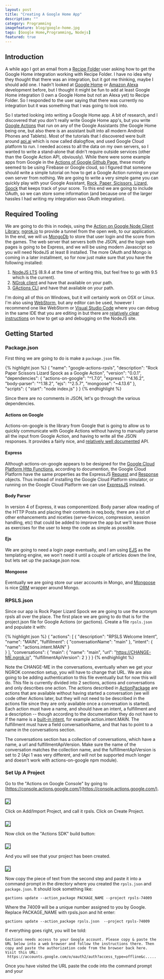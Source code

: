 ```yaml
---
layout: post
title: "Creating A Google Home App"
description: ""
category: Programming
imagefeature: blog/google-home.jpg 
tags: [Google Home,Programming, Nodejs]
featured: true
---
```

## Introduction

A while ago I got an email from a [Recipe Folder](https://recipe-folder.com) user asking how to get the Google Home
integration working with Recipe Folder.  I have no idea why they thought that there was an integration, but it got me
thinking, maybe I should add one.  I hadn't looked at [Google Home](https://en.wikipedia.org/wiki/Google_Home) or
[Amazon Alexa](https://en.wikipedia.org/wiki/Amazon_Alexa) development before, but I thought it might be fun to add
at least Google Home integration (I own a Google Home but not an Alexa yet) to Recipe Folder.  So I responded to the
user saying that there was currently no integration but it was something that I was going to look into.

So I started looking into writing a Google Home app.  A bit of research, and I discovered that you don't really write
Google Home app's, but you write [Google Actions](https://developers.google.com/actions/) that run on any of the Google Assistants (the Google Home being one,
but also there is an assistant built into all modern Android Phones and Tablets).  Most of the tutorials that I 
discovered were built around [api.ai](https://dialogflow.com/) which is now called dialogflow, and used Google
Cloud platform to run.  I needed access to all the data on my own servers, so I wanted to write a stand-alone that didn't
require outside services (other than the Google Action API, obviously).  While there were some example apps from
Google in the [Actions of Google Github Page](https://github.com/actions-on-google), these mostly seemed to be using
Firebase or Google cloud, so I figured that someone should write a simple tutorial on how to get a Google Action
running on your own server from nothing.  We are going to write a very simple game you can quickly play with your
Google Assistant, [Rock, Paper, Sicissors, Lizard, Spock](http://bigbangtheory.wikia.com/wiki/Rock_Paper_Scissors_Lizard_Spock) that
keeps track of your score.  To this end we are going to include OAuth, so we can store some information (and
because one of the larger hassles I had writing my integration was OAuth integration).

## Required Tooling

We are going to do this in nodejs, using the [Action on Google Node Client Library](https://github.com/actions-on-google/actions-on-google-nodejs),
[ngrok.io](ngrok.io) to provide a tunnel from the open web, to our application.  In the end, we will us [MongoDb](https://www.mongodb.com/) to store 
that user login and the score from the games.  The web server that servers both the JSON, and the login web pages is going to be Express, and we will be using modern
Javascript so you will need NodeJS at least 8 installed.  The more OAuth and Mongo is coming in a later installment, so
for now just make sure that you have the following installed:

1. [NodeJS LTS](https://nodejs.org/en/) (8.9.4 at the time of writing this, but feel free to go with 9.5 which is the current).
2. [NGrok client](https://ngrok.com/download) and have that available on your path.
3. [GActions CLI](https://developers.google.com/actions/tools/gactions-cli) and have that available on your path.

I'm doing all of this on Windows, but it will certainly work on OSX or Linux.  I'm also using [WebStorm](https://www.jetbrains.com/webstorm/), 
but any editor can be used, however I recommend one like WebStorm or [Visual Studio Code](https://code.visualstudio.com/) where you 
can debug in the same IDE that you are editing in but there are [relatively clear instructions](https://nodejs.org/en/docs/inspector/) on how to get up and debugging on the NodeJS site.

## Getting Started

### Package.json

First thing we are going to do is make a ```package.json``` file.  

{% highlight json %}
{
    "name": "google-actions-rpsls",
    "description": "Rock Paper Scissors Lizard Spock as a Google Action",
    "version": "0.0.1",
    "dependencies": {
        "actions-on-google": "^1.7.0",
        "express": "^4.16.2",
        "body-parser": "^1.18.2",
        "ejs": "^2.5.7",
        "mongoose": "~4.13.6"
    },     
    "scripts": {
        "start": "node index.js"
    }
}
{% endhighlight %} 

Since there are no comments in JSON, let's go through the various dependencies.  

#### Actions on Google

Actions-on-google is the library from Google that is going to allow us to quickly communicate with Google Actions without having to manually parse all the input from Google Action, and having to write all the JSON responses.  It provides a fairly nice, and [relatively well documented](https://developers.google.com/actions/reference/nodejs/AssistantApp) API.

#### Express

Although actions-on-google appears to be designed for the [Google Cloud Platform Http Functions](https://cloud.google.com/functions/docs/writing/http), according to documention, the Google Cloud Platform have the same properties as the ExpressJS [Request](http://expressjs.com/en/4x/api.html#req) and [Response](http://expressjs.com/en/4x/api.html#res) objects.  Thus instead of installing the Google Cloud Platform simulator, or running on the Google Cloud Platform we can use [ExpressJS](http://expressjs.com) instead.  

#### Body Parser

In version 4 of Express, it was componentized.  Body parser allow reading of the HTTP Posts and placing their contents in req.body, there are a lot of other
enhancements and niceties (serve-favicon, compression, session handling, etc) that could be added to improve the app but we'll leave those as exercises for the user to keep the code as simple as possible.

#### Ejs

We are going to need a login page eventually, and I am using [EJS](http://ejs.co/) as the templating engine, we won't need it until a couple of articles down the line, but lets set up the package.json now.

#### Mongoose      
  
Eventually we are going store our user accounts in Mongo, and [Mongoose](http://mongoosejs.com/) is nice [ORM](https://en.wikipedia.org/wiki/Object-relational_mapping) wrapper around Mongo.

### RPSLS.json

Since our app is Rock Paper Lizard Spock we are going to use the acronym rpsls all over the place.  The first place we are going to do that is for the project.json file for Google Actions (or gactions).  Create a file ```rpsls.json``` and populate it with:

{% highlight json %}
{
  "actions": [
    {
      "description": "RPSLS Welcome Intent",
      "name": "MAIN",
      "fulfillment": {
        "conversationName": "main"
      },
      "intent": {
        "name": "actions.intent.MAIN"
      }  
    }
  ],
  "conversations": {
    "main": {
      "name": "main",
      "url": "https://CHANGE-ME.ngrok.io",
      "fulfillmentApiVersion": 2
    }
  }
}
{% endhighlight %}   

Note the CHANGE-ME in the conversations, eventually when we get your NGROK connection setup, you will have to change that URL.  We are also going to be adding authentication to this file eventually but for now this will do.  This file is currently divided into 2 sections, actions and conversations and only describes one action.  The actions described in [ActionPackage](https://developers.google.com/actions/reference/rest/Shared.Types/ActionPackage) are actions that are available without having started a conversation (we will code other Actions later, but they will not need to be described in the actions file since they are only available once a conversation is started).  Each action must have a name, and should have an intent, a fulfillment and a description -- though according to the documentation they do not have to if the name is a [built-in intent](https://developers.google.com/actions/reference/rest/intents), for example action.intent.MAIN.  The fulfillment must have a field conversationName, and that has to point to a name in the conversations section.  

The conversations section has a collection of conversations, which have a name, a url and fulfillmentApiVersion.  Make sure the name of the conversation matches the collection name, and the fulfillmentApiVersion is set to 2 (Api 1 was very different, and will not be supported much longer and doesn't work with actions-on-google npm module).

### Set Up A Project

Go to the "Actions on Google Console" by going to [https://console.actions.google.com/](https://console.actions.google.com/).   

<img src="/img/google-home/step1.png" style="border: 1px solid #000; margin: 10px auto 0" />

Click on Add/Import Project, and call it rpsls.  Click on Create Project.

<img src="/img/google-home/step2.png" style="border: 1px solid #000; margin: 10px auto 0" />

Now click on the "Actions SDK" build button:

<img src="/img/google-home/step3.png" style="border: 1px solid #000; margin: 10px auto 0" />

And you will see that your project has been created.

<img src="/img/google-home/step4.png" style="border: 1px solid #000; margin: 10px auto 0" />

Now copy the piece of text from the second step and paste it into a command prompt in the directory where you created the ```rpsls.json``` and ```package.json```.  It should look something like:

```gactions update --action_package PACKAGE_NAME --project rpsls-74009```

Where the 74009 will be a unique number assigned to you by Google.  Replace PACKAGE_NAME with rpsls.json and hit enter:

```gactions update --action_package rpsls.json  --project rpsls-74009```

If everything goes right, you will be told:

```
Gactions needs access to your Google account. Please copy & paste the URL below into a web browser and follow the instructions there. Then copy and paste the authorization code from the browser back here.
Visit this URL:
 https://accounts.google.com/o/oauth2/auth?access_type=offline&c.....
```

Once you have visited the URL paste the code into the command prompt and your  



